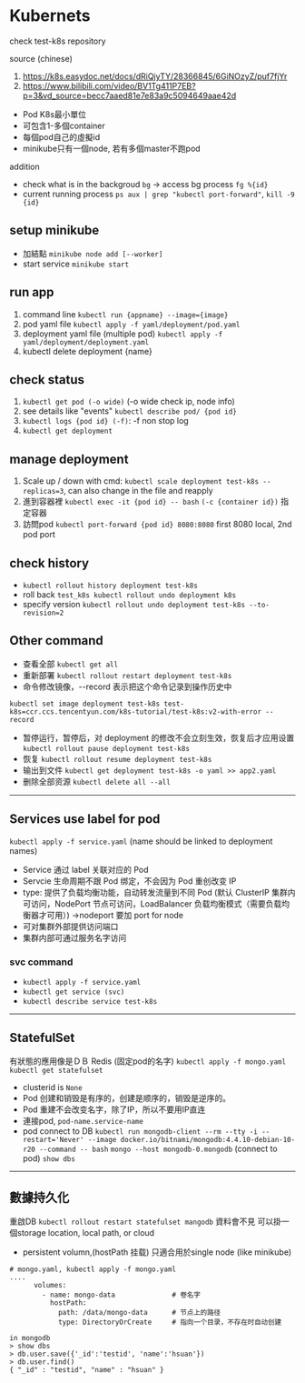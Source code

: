 # Kubernets
check test-k8s repository

source (chinese)
1. https://k8s.easydoc.net/docs/dRiQjyTY/28366845/6GiNOzyZ/puf7fjYr
2. https://www.bilibili.com/video/BV1Tg411P7EB?p=3&vd_source=becc7aaed81e7e83a9c5094649aae42d

* Pod K8s最小單位
* 可包含1-多個container
* 每個pod自己的虛擬id
* minikube只有一個node, 若有多個master不跑pod

addition
* check what is in the backgroud `bg` -> access bg process `fg %{id}`
* current running process `ps aux | grep "kubectl port-forward"`, `kill -9 {id}`

## setup minikube
* 加結點 `minikube node add [--worker]`
* start service `minikube start`

## run app
1. command line `kubectl run {appname} --image={image}`
2. pod yaml file `kubectl apply -f yaml/deployment/pod.yaml`
3. deployment yaml file (multiple pod) `kubectl apply -f yaml/deployment/deployment.yaml`
4. kubectl delete deployment {name}

## check status
1. `kubectl get pod (-o wide)` (-o wide check ip, node info)
2. see details like "events" `kubectl describe pod/ {pod id}`
3.  `kubectl logs {pod id} (-f)`: -f non stop log
4. `kubectl get deployment`

## manage deployment
1. Scale up / down with cmd: `kubectl scale deployment test-k8s --replicas=3`, can also change in the file and reapply
2. 進到容器裡 `kubectl exec -it {pod id} -- bash` `(-c {container id})` 指定容器
3. 訪問pod `kubectl port-forward {pod id} 8080:8080` first 8080 local, 2nd pod port

## check history

* `kubectl rollout history deployment test-k8s`
* roll back `test_k8s kubectl rollout undo deployment k8s`
* specify version `kubectl rollout undo deployment test-k8s --to-revision=2`

## Other command

* 查看全部 `kubectl get all`
* 重新部署 `kubectl rollout restart deployment test-k8s`
* 命令修改镜像，--record 表示把这个命令记录到操作历史中
```
kubectl set image deployment test-k8s test-k8s=ccr.ccs.tencentyun.com/k8s-tutorial/test-k8s:v2-with-error --record
```
* 暂停运行，暂停后，对 deployment 的修改不会立刻生效，恢复后才应用设置 `kubectl rollout pause deployment test-k8s`
* 恢复 `kubectl rollout resume deployment test-k8s`
* 输出到文件 `kubectl get deployment test-k8s -o yaml >> app2.yaml`
* 删除全部资源 `kubectl delete all --all`
---
## Services use label for pod

`kubectl apply -f service.yaml` (name should be linked to deployment names)

* Service 通过 label 关联对应的 Pod
* Servcie 生命周期不跟 Pod 绑定，不会因为 Pod 重创改变 IP
* type: 提供了负载均衡功能，自动转发流量到不同 Pod (默认 ClusterIP 集群内可访问，NodePort 节点可访问，LoadBalancer 负载均衡模式（需要负载均衡器才可用）) ->nodeport 要加 port for node
* 可对集群外部提供访问端口
* 集群内部可通过服务名字访问

### svc command
* `kubectl apply -f service.yaml`
* `kubectl get service (svc)`
* `kubectl describe service test-k8s`
---
## StatefulSet
有狀態的應用像是ＤＢ Redis (固定pod的名字) `kubectl apply -f mongo.yaml`  `kubectl get statefulset`
* clusterid is `None`
* Pod 创建和销毁是有序的，创建是顺序的，销毁是逆序的。
* Pod 重建不会改变名字，除了IP，所以不要用IP直连
* 連接pod, `pod-name.service-name`
* pod connect to DB
`kubectl run mongodb-client --rm --tty -i --restart='Never' --image docker.io/bitnami/mongodb:4.4.10-debian-10-r20 --command -- bash`
`mongo --host mongodb-0.mongodb` (connect to pod) `show dbs`

---
## 數據持久化
重啟DB `kubectl rollout restart statefulset mangodb` 資料會不見 可以掛一個storage location, local path, or cloud
* persistent volumn,(hostPath 挂载) 只適合用於single node (like minikube)
```
# mongo.yaml, kubectl apply -f mongo.yaml
....
      volumes:
        - name: mongo-data              # 卷名字
          hostPath:
            path: /data/mongo-data      # 节点上的路径
            type: DirectoryOrCreate     # 指向一个目录，不存在时自动创建
```

```
in mongodb
> show dbs
> db.user.save({'_id':'testid', 'name':'hsuan'})
> db.user.find()
{ "_id" : "testid", "name" : "hsuan" }
```
